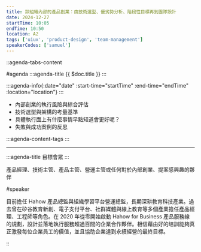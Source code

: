 ```yaml
---
title: 談組織內部的產品創業：由技術選型、優劣勢分析、階段性目標再到團隊設計
date: 2024-12-27
startTime: 10:05
endTime: 10:50
location: A2
tags: ['uiux', 'product-design', 'team-management']
speakerCodes: ['samuel']
---
```


::agenda-tabs-content
<!--議程資訊-->
#agenda
:::agenda-title
{{ $doc.title }}
:::

:::agenda-info{:date="date" :start-time="startTime" :end-time="endTime" :location="location"}
:::

<!--議程資訊(內容)-->
- 內部創業的執行風險與綜合評估
- 技術選型與架構的考量基準
- 具體執行面上有什麼事情早點知道會更好呢？
- 失敗與成功案例的反思

:::agenda-content-tags
:::

---

:::agenda-title
目標會眾
:::

<!--目標會眾(內容)-->
產品經理、技術主管、產品主管、營運主管或任何對於內部創業、提案感興趣的夥伴

<!--講者介紹-->
#speaker
<!--講者介紹(內容)-->
目前擔任 Hahow 產品總監與組織學習平台營運總監，長期深耕教育科技產業。過去曾在矽谷教育新創、電子支付平台、社群媒體與線上教育等多個產業擔任產品經理、工程師等角色。在 2020 年從零開始啟動 Hahow for Business 產品服務線的規劃，設計並落地執行服務超過百間的企業合作夥伴。相信藉由好的培訓能夠真正激發每位企業員工的價值，並且協助企業達到永續經營的最終目標。

::

